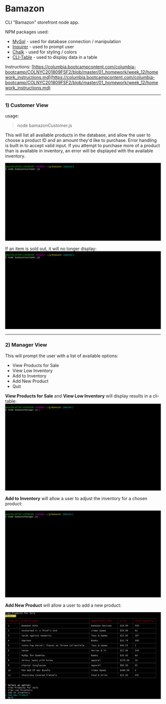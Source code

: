 # Bamazon
CLI "Bamazon" storefront node app.

NPM packages used:
- [MySql](https://www.npmjs.com/package/mysql)  - used for database connection / manipulation
- [Inquirer](https://www.npmjs.com/package/inquirer)  - used to prompt user
- [Chalk](https://www.npmjs.com/package/chalk)  - used for styling / colors
- [CLI-Table](https://www.npmjs.com/package/cli-table) - used to display data in a table

Instructions: [https://columbia.bootcampcontent.com/columbia-bootcamp/COLNYC201809FSF2/blob/master/01_homework/week_12/homework_instructions.md](https://columbia.bootcampcontent.com/columbia-bootcamp/COLNYC201809FSF2/blob/master/01_homework/week_12/homework_instructions.md)

---
### 1) Customer View

usage:
> node bamazonCustomer.js

This will list all available products in the database, and allow the user to choose a product ID and an amount they'd like to purchase. Error handling is built in to accept valid input. If you attempt to purchase more of a product than is available in inventory, an error will be displayed with the available inventory.

![Bamazon Customer flow](/images/bamazonCustomer.gif)


If an item is sold out, it will no longer display:
![Bamazon no inventory](/images/bamazonCustomer1.gif)

---

### 2) Manager View

This will prompt the user with a list of available options:
- View Products for Sale
- View Low Inventory
- Add to Inventory
- Add New Product
- Quit

**View Products for Sale** and **View Low Inventory** will display results in a cli-table:
![View Products](/images/bamazonManager_viewInventory.gif)

**Add to Inventory** will allow a user to adjust the inventory for a chosen product:

![Add Inventory](/images/bamazonManager_addInventory.gif)

**Add New Product** will allow a user to add a new product:

![Add Product](/images/bamazonManager_addProduct.gif)
